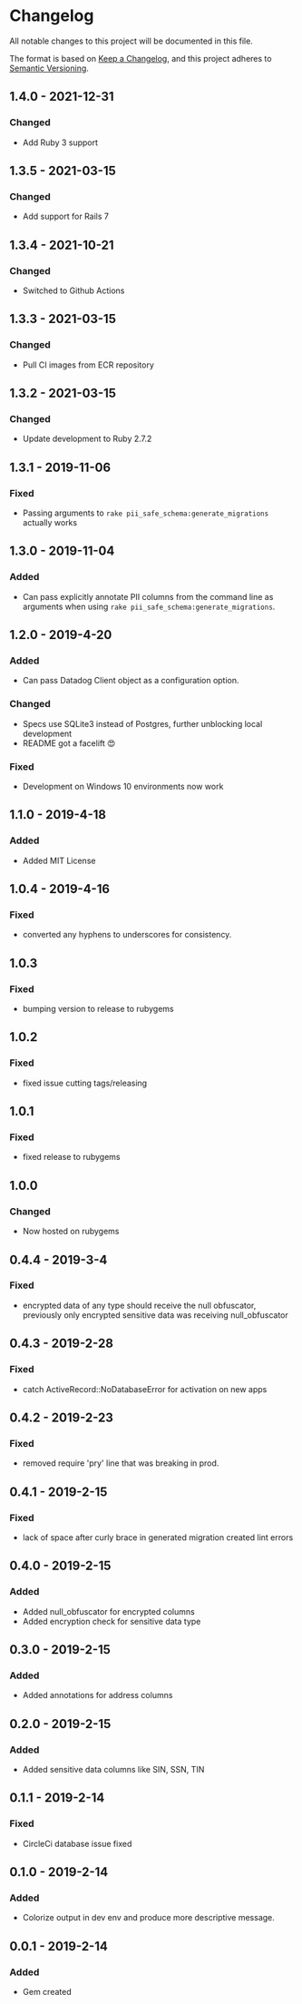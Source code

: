 # Changelog
All notable changes to this project will be documented in this file.

The format is based on [Keep a Changelog](https://keepachangelog.com/en/1.0.0/),
and this project adheres to [Semantic Versioning](https://semver.org/spec/v2.0.0.html).

## 1.4.0 - 2021-12-31
### Changed
- Add Ruby 3 support

## 1.3.5 - 2021-03-15
### Changed
- Add support for Rails 7

## 1.3.4 - 2021-10-21
### Changed
- Switched to Github Actions

## 1.3.3 - 2021-03-15
### Changed
- Pull CI images from ECR repository

## 1.3.2 - 2021-03-15
### Changed
- Update development to Ruby 2.7.2

## 1.3.1 - 2019-11-06
### Fixed
- Passing arguments to `rake pii_safe_schema:generate_migrations` actually works

## 1.3.0 - 2019-11-04
### Added
- Can pass explicitly annotate PII columns from the command line as arguments when using `rake pii_safe_schema:generate_migrations`.

## 1.2.0 - 2019-4-20
### Added
- Can pass Datadog Client object as a configuration option.

### Changed
- Specs use SQLite3 instead of Postgres, further unblocking local development
- README got a facelift 😍

### Fixed
- Development on Windows 10 environments now work

## 1.1.0 - 2019-4-18
### Added
- Added MIT License

## 1.0.4 - 2019-4-16
### Fixed
- converted any hyphens to underscores for consistency.

## 1.0.3
### Fixed
- bumping version to release to rubygems

## 1.0.2
### Fixed
- fixed issue cutting tags/releasing

## 1.0.1
### Fixed
- fixed release to rubygems

## 1.0.0
### Changed
- Now hosted on rubygems

## 0.4.4 - 2019-3-4
### Fixed
- encrypted data of any type should receive the null obfuscator, previously only encrypted sensitive data was receiving null_obfuscator

## 0.4.3 - 2019-2-28
### Fixed
- catch ActiveRecord::NoDatabaseError for activation on new apps

## 0.4.2 - 2019-2-23
### Fixed
- removed require 'pry' line that was breaking in prod.

## 0.4.1 - 2019-2-15
### Fixed
- lack of space after curly brace in generated migration created lint errors

## 0.4.0 - 2019-2-15
### Added
- Added null_obfuscator for encrypted columns
- Added encryption check for sensitive data type

## 0.3.0 - 2019-2-15
### Added
- Added annotations for address columns

## 0.2.0 - 2019-2-15
### Added
- Added sensitive data columns like SIN, SSN, TIN

## 0.1.1 - 2019-2-14
### Fixed
- CircleCi database issue fixed

## 0.1.0 - 2019-2-14
### Added
- Colorize output in dev env and produce more descriptive message.

## 0.0.1 - 2019-2-14
### Added
- Gem created
